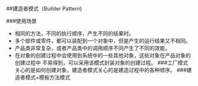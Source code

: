 ##建造者模式（Builder Pattern)

###使用场景
+ 相同的方法，不同的执行顺序，产生不同的结果时。
+ 多个部件或零件，都可以装配到一个对象中，但是产生的运行结果又不相同。
+ 产品类非常复杂，或者产品类中的调用顺序不同产生了不同的效能。
+ 在对象的创建过程中会使用到系统中的一些其他对象，这些对象在产品对象的创建过程中
  不易得到，可以采用该模式封装对象的创建过程。
###工厂模式关心的是如何创建对象，建造者模式关心的是建造过程中的各种顺序。
###建造者模式+模板方法模式